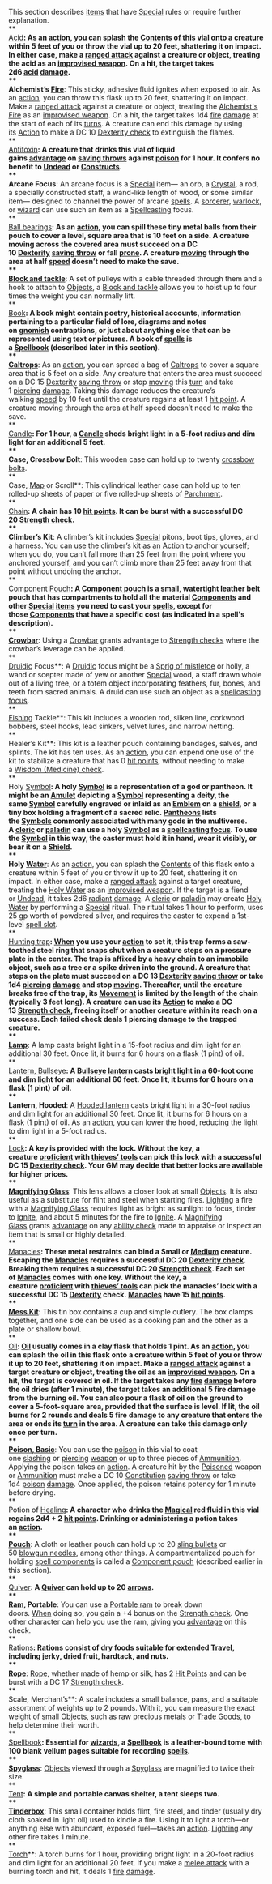 This section describes [items](https://roll20.net/compendium/dnd5e/Southlands%20Player%27s%20Guide#h-items) that have [Special](https://roll20.net/compendium/dnd5e/Weapons#h-Special) rules or require further explanation.  
**  
[Acid](https://roll20.net/compendium/dnd5e/Acid#h-Acid)**: As an [action](https://roll20.net/compendium/dnd5e/Rules:Combat?expansion=0#toc_20), you can splash the [Contents](https://roll20.net/compendium/dnd5e/Contents#h-Contents) of this vial onto a creature within 5 feet of you or throw the vial up to 20 feet, shattering it on impact. In either case, make a [ranged attack](https://roll20.net/compendium/dnd5e/Rules:Combat?expansion=0#toc_36) against a creature or object, treating the acid as an [improvised weapon](https://roll20.net/compendium/dnd5e/Rules:Weapons?expansion=0#toc_14). On a hit, the target takes 2d6 [acid](https://roll20.net/compendium/dnd5e/Rules:Combat?expansion=0#toc_50) [damage](https://roll20.net/compendium/dnd5e/Rules:Combat?expansion=0#toc_46).  
**  
Alchemist’s [Fire](https://roll20.net/compendium/dnd5e/Travel%20at%20Sea#h-Fire)**: This sticky, adhesive fluid ignites when exposed to air. As an [action](https://roll20.net/compendium/dnd5e/Rules:Combat?expansion=0#toc_20), you can throw this flask up to 20 feet, shattering it on impact. Make a [ranged attack](https://roll20.net/compendium/dnd5e/Rules:Combat?expansion=0#toc_36) against a creature or object, treating the [Alchemist's Fire](https://roll20.net/compendium/dnd5e/Alchemist%27s%20Fire#h-Alchemist%27s%20Fire) as an [improvised weapon](https://roll20.net/compendium/dnd5e/Rules:Weapons?expansion=0#toc_14). On a hit, the target takes 1d4 [fire](https://roll20.net/compendium/dnd5e/Rules:Combat?expansion=0#toc_50) [damage](https://roll20.net/compendium/dnd5e/Rules:Combat?expansion=0#toc_46) at the start of each of its [turns](https://roll20.net/compendium/dnd5e/Rules:Combat?expansion=0#toc_5). A creature can end this damage by using its [Action](https://roll20.net/compendium/dnd5e/Dybbuk#h-Action) to make a DC 10 [Dexterity check](https://roll20.net/compendium/dnd5e/Rules:Ability%20Scores?expansion=0#toc_18) to extinguish the flames.  
**  
[Antitoxin](https://roll20.net/compendium/dnd5e/Antitoxin#h-Antitoxin)**: A creature that drinks this vial of liquid gains [advantage](https://roll20.net/compendium/dnd5e/Rules:Ability%20Scores?expansion=0#toc_2) on [saving throws](https://roll20.net/compendium/dnd5e/Rules:Ability%20Scores?expansion=0#toc_35) against [poison](https://roll20.net/compendium/dnd5e/Poisons#content) for 1 hour. It confers no benefit to [Undead](https://roll20.net/compendium/dnd5e/Undead#h-Undead) or [Constructs](https://roll20.net/compendium/dnd5e/Wildemount%20Bestiary#h-Constructs).  
**  
Arcane Focus**: An arcane focus is a [Special](https://roll20.net/compendium/dnd5e/Weapons#h-Special) item— an orb, a [Crystal](https://roll20.net/compendium/dnd5e/Crystal#h-Crystal), a rod, a specially constructed staff, a wand-like length of wood, or some similar item— designed to channel the power of arcane [spells](https://roll20.net/compendium/dnd5e/Rules:Spells?expansion=0#content). A [sorcerer](https://roll20.net/compendium/dnd5e/Sorcerer?expansion=0#content), [warlock](https://roll20.net/compendium/dnd5e/Warlock?expansion=0#content), or [wizard](https://roll20.net/compendium/dnd5e/Wizard?expansion=0#content) can use such an item as a [Spellcasting](https://roll20.net/compendium/dnd5e/Spellcasting#h-Spellcasting) focus.  
**  
[Ball bearings](https://roll20.net/compendium/dnd5e/Ball%20bearings#h-Ball%20bearings)**: As an [action](https://roll20.net/compendium/dnd5e/Rules:Combat?expansion=0#toc_20), you can spill these tiny metal balls from their pouch to cover a level, square area that is 10 feet on a side. A creature moving across the covered area must succeed on a DC 10 [Dexterity](https://roll20.net/compendium/dnd5e/Rules:Ability%20Scores?expansion=0#toc_17) [saving throw](https://roll20.net/compendium/dnd5e/Rules:Ability%20Scores?expansion=0#toc_35) or fall [prone](https://roll20.net/compendium/dnd5e/Rules:Conditions?expansion=0#toc_11). A creature [moving](https://roll20.net/compendium/dnd5e/Rules:Combat?expansion=0#toc_9) through the area at half [speed](https://roll20.net/compendium/dnd5e/Rules:Movement?expansion=0#toc_1) doesn’t need to make the save.  
**  
[Block and tackle](https://roll20.net/compendium/dnd5e/Block%20and%20tackle#h-Block%20and%20tackle)**: A set of pulleys with a cable threaded through them and a hook to attach to [Objects](https://roll20.net/compendium/dnd5e/Objects#h-Objects), a [Block and tackle](https://roll20.net/compendium/dnd5e/Block%20and%20tackle#h-Block%20and%20tackle) allows you to hoist up to four times the weight you can normally lift.  
**  
[Book](https://roll20.net/compendium/dnd5e/Book#h-Book)**: A book might contain poetry, historical accounts, information pertaining to a particular field of lore, diagrams and notes on [gnomish](https://roll20.net/compendium/dnd5e/Gnome?expansion=0#content) contraptions, or just about anything else that can be represented using text or pictures. A book of [spells](https://roll20.net/compendium/dnd5e/Rules:Spells?expansion=0#content) is a [Spellbook](https://roll20.net/compendium/dnd5e/Spellbook#h-Spellbook) (described later in this section).  
**  
[Caltrops](https://roll20.net/compendium/dnd5e/Caltrops#h-Caltrops)**: As an [action](https://roll20.net/compendium/dnd5e/Rules:Combat?expansion=0#toc_20), you can spread a bag of [Caltrops](https://roll20.net/compendium/dnd5e/Caltrops#h-Caltrops) to cover a square area that is 5 feet on a side. Any creature that enters the area must succeed on a DC 15 [Dexterity](https://roll20.net/compendium/dnd5e/Rules:Ability%20Scores?expansion=0#toc_17) [saving throw](https://roll20.net/compendium/dnd5e/Rules:Ability%20Scores?expansion=0#toc_35) or stop [moving](https://roll20.net/compendium/dnd5e/Rules:Combat?expansion=0#toc_9) this [turn](https://roll20.net/compendium/dnd5e/Rules:Combat?expansion=0#toc_5) and take 1 [piercing](https://roll20.net/compendium/dnd5e/Rules:Combat?expansion=0#toc_50) [damage](https://roll20.net/compendium/dnd5e/Rules:Combat?expansion=0#toc_46). Taking this damage reduces the creature’s walking [speed](https://roll20.net/compendium/dnd5e/Rules:Movement?expansion=0#toc_1) by 10 feet until the creature regains at least 1 [hit point](https://roll20.net/compendium/dnd5e/Rules:Combat?expansion=0#toc_47). A creature moving through the area at half speed doesn’t need to make the save.  
**  
[Candle](https://roll20.net/compendium/dnd5e/Candle#h-Candle)**: For 1 hour, a [Candle](https://roll20.net/compendium/dnd5e/Candle#h-Candle) sheds bright light in a 5-foot radius and dim light for an additional 5 feet.  
**  
Case, Crossbow Bolt**: This wooden case can hold up to twenty [crossbow bolts](https://roll20.net/compendium/dnd5e/Crossbow%20bolts?expansion=0#content).  
**  
Case, [Map](https://roll20.net/compendium/dnd5e/Designing%20Complex%20Traps#h-Map) or Scroll**: This cylindrical leather case can hold up to ten rolled-up sheets of paper or five rolled-up sheets of [Parchment](https://roll20.net/compendium/dnd5e/Parchment#h-Parchment).  
**  
[Chain](https://roll20.net/compendium/dnd5e/Chain#h-Chain)**: A chain has 10 [hit points](https://roll20.net/compendium/dnd5e/Rules:Combat?expansion=0#toc_47). It can be burst with a successful DC 20 [Strength check](https://roll20.net/compendium/dnd5e/Rules:Ability%20Scores?expansion=0#toc_13).  
**  
Climber’s Kit**: A climber’s kit includes [Special](https://roll20.net/compendium/dnd5e/Weapons#h-Special) pitons, boot tips, gloves, and a harness. You can use the climber’s kit as an [Action](https://roll20.net/compendium/dnd5e/Dybbuk#h-Action) to anchor yourself; when you do, you can’t fall more than 25 feet from the point where you anchored yourself, and you can’t climb more than 25 feet away from that point without undoing the anchor.  
**  
Component [Pouch](https://roll20.net/compendium/dnd5e/Pouch#h-Pouch)**: A [Component pouch](https://roll20.net/compendium/dnd5e/Component%20pouch#h-Component%20pouch) is a small, watertight leather belt pouch that has compartments to hold all the material [Components](https://roll20.net/compendium/dnd5e/Spells#h-Components) and other [Special](https://roll20.net/compendium/dnd5e/Weapons#h-Special) [items](https://roll20.net/compendium/dnd5e/Southlands%20Player%27s%20Guide#h-items) you need to cast your [spells](https://roll20.net/compendium/dnd5e/Rules:Spells?expansion=0#content), except for those [Components](https://roll20.net/compendium/dnd5e/Spells#h-Components) that have a specific cost (as indicated in a spell's description).  
**  
[Crowbar](https://roll20.net/compendium/dnd5e/Crowbar#h-Crowbar)**: Using a [Crowbar](https://roll20.net/compendium/dnd5e/Crowbar#h-Crowbar) grants advantage to [Strength checks](https://roll20.net/compendium/dnd5e/Rules:Ability%20Scores?expansion=0#toc_13) where the crowbar’s leverage can be applied.  
**  
[Druidic](https://roll20.net/compendium/dnd5e/Druid#h-Druidic) Focus**: A [Druidic](https://roll20.net/compendium/dnd5e/Druid#h-Druidic) focus might be a [Sprig of mistletoe](https://roll20.net/compendium/dnd5e/Sprig%20of%20mistletoe#h-Sprig%20of%20mistletoe) or holly, a wand or scepter made of yew or another [Special](https://roll20.net/compendium/dnd5e/Weapons#h-Special) wood, a staff drawn whole out of a living tree, or a totem object incorporating feathers, fur, bones, and teeth from sacred animals. A druid can use such an object as a [spellcasting focus](https://roll20.net/compendium/dnd5e/Rules:Spells?expansion=0#toc_19).  
**  
[Fishing](https://roll20.net/compendium/dnd5e/Random%20Ships#h-Fishing) Tackle**: This kit includes a wooden rod, silken line, corkwood bobbers, steel hooks, lead sinkers, velvet lures, and narrow netting.  
**  
Healer’s Kit**: This kit is a leather pouch containing bandages, salves, and splints. The kit has ten uses. As an [action](https://roll20.net/compendium/dnd5e/Rules:Combat?expansion=0#toc_20), you can expend one use of the kit to stabilize a creature that has 0 [hit points](https://roll20.net/compendium/dnd5e/Rules:Combat?expansion=0#toc_47), without needing to make a [Wisdom (Medicine) check](https://roll20.net/compendium/dnd5e/Rules:Ability%20Scores?expansion=0#toc_30).  
**  
Holy [Symbol](https://roll20.net/compendium/dnd5e/Symbol#h-Symbol)**: A holy [Symbol](https://roll20.net/compendium/dnd5e/Symbol#h-Symbol) is a representation of a god or pantheon. It might be an [Amulet](https://roll20.net/compendium/dnd5e/Amulet#h-Amulet) depicting a [Symbol](https://roll20.net/compendium/dnd5e/Symbol#h-Symbol) representing a deity, the same [Symbol](https://roll20.net/compendium/dnd5e/Symbol#h-Symbol) carefully engraved or inlaid as an [Emblem](https://roll20.net/compendium/dnd5e/Emblem#h-Emblem) on a [shield](https://roll20.net/compendium/dnd5e/Shield?expansion=0#content), or a tiny box holding a fragment of a sacred relic. [Pantheons](https://roll20.net/compendium/dnd5e/Pantheons#h-Pantheons) lists the [Symbols](https://roll20.net/compendium/dnd5e/Paladin#h-Symbols) commonly associated with many gods in the multiverse. A [cleric](https://roll20.net/compendium/dnd5e/Cleric?expansion=0#content) or [paladin](https://roll20.net/compendium/dnd5e/Paladin?expansion=0#content) can use a holy [Symbol](https://roll20.net/compendium/dnd5e/Symbol#h-Symbol) as a [spellcasting focus](https://roll20.net/compendium/dnd5e/Rules:Spells?expansion=0#toc_19). To use the [Symbol](https://roll20.net/compendium/dnd5e/Symbol#h-Symbol) in this way, the caster must hold it in hand, wear it visibly, or bear it on a [Shield](https://roll20.net/compendium/dnd5e/Shield#h-Shield).  
**  
Holy [Water](https://roll20.net/compendium/dnd5e/The%20Environment#h-Water)**: As an [action](https://roll20.net/compendium/dnd5e/Rules:Combat?expansion=0#toc_20), you can splash the [Contents](https://roll20.net/compendium/dnd5e/Contents#h-Contents) of this flask onto a creature within 5 feet of you or throw it up to 20 feet, shattering it on impact. In either case, make a [ranged attack](https://roll20.net/compendium/dnd5e/Rules:Combat?expansion=0#toc_36) against a target creature, treating the [Holy Water](https://roll20.net/compendium/dnd5e/Holy%20Water#h-Holy%20Water) as an [improvised weapon](https://roll20.net/compendium/dnd5e/Rules:Weapons?expansion=0#toc_14). If the target is a fiend or [Undead](https://roll20.net/compendium/dnd5e/Undead#h-Undead), it takes 2d6 [radiant](https://roll20.net/compendium/dnd5e/Rules:Combat?expansion=0#toc_50) [damage](https://roll20.net/compendium/dnd5e/Rules:Combat?expansion=0#toc_48). A [cleric](https://roll20.net/compendium/dnd5e/Cleric?expansion=0#content) or [paladin](https://roll20.net/compendium/dnd5e/Paladin?expansion=0#content) may create [Holy Water](https://roll20.net/compendium/dnd5e/Holy%20Water#h-Holy%20Water) by performing a [Special](https://roll20.net/compendium/dnd5e/Weapons#h-Special) ritual. The ritual takes 1 hour to perform, uses 25 gp worth of powdered silver, and requires the caster to expend a 1st-level [spell slot](https://roll20.net/compendium/dnd5e/Rules:Spells?expansion=0#toc_5).  
**  
[Hunting trap](https://roll20.net/compendium/dnd5e/Hunting%20trap#h-Hunting%20trap)**: [When](https://roll20.net/compendium/dnd5e/Intrigue%20and%20Mystery#h-When) you use your [action](https://roll20.net/compendium/dnd5e/Rules:Combat?expansion=0#toc_20) to set it, this trap forms a saw-toothed steel ring that snaps shut when a creature steps on a pressure plate in the center. The trap is affixed by a heavy chain to an immobile object, such as a tree or a spike driven into the ground. A creature that steps on the plate must succeed on a DC 13 [Dexterity](https://roll20.net/compendium/dnd5e/Rules:Ability%20Scores?expansion=0#toc_17) [saving throw](https://roll20.net/compendium/dnd5e/Rules:Ability%20Scores?expansion=0#toc_35) or take 1d4 [piercing](https://roll20.net/compendium/dnd5e/Rules:Combat?expansion=0#toc_50) [damage](https://roll20.net/compendium/dnd5e/Rules:Combat?expansion=0#toc_46) and stop [moving](https://roll20.net/compendium/dnd5e/Rules:Combat?expansion=0#toc_9). Thereafter, until the creature breaks free of the trap, its [Movement](https://roll20.net/compendium/dnd5e/Movement#h-Movement) is limited by the length of the chain (typically 3 feet long). A creature can use its [Action](https://roll20.net/compendium/dnd5e/Dybbuk#h-Action) to make a DC 13 [Strength check](https://roll20.net/compendium/dnd5e/Rules:Ability%20Scores?expansion=0#toc_13), freeing itself or another creature within its reach on a success. Each failed check deals 1 piercing damage to the trapped creature.  
**  
[Lamp](https://roll20.net/compendium/dnd5e/Lamp#h-Lamp)**: A lamp casts bright light in a 15-foot radius and dim light for an additional 30 feet. Once lit, it burns for 6 hours on a flask (1 pint) of oil.  
**  
[Lantern, Bullseye](https://roll20.net/compendium/dnd5e/Lantern%2C%20Bullseye#h-Lantern%2C%20Bullseye)**: A [Bullseye lantern](https://roll20.net/compendium/dnd5e/Bullseye%20lantern#h-Bullseye%20lantern) casts bright light in a 60-foot cone and dim light for an additional 60 feet. Once lit, it burns for 6 hours on a flask (1 pint) of oil.  
**  
Lantern, Hooded**: A [Hooded lantern](https://roll20.net/compendium/dnd5e/Hooded%20lantern#h-Hooded%20lantern) casts bright light in a 30-foot radius and dim light for an additional 30 feet. Once lit, it burns for 6 hours on a flask (1 pint) of oil. As an [action](https://roll20.net/compendium/dnd5e/Rules:Combat?expansion=0#toc_20), you can lower the hood, reducing the light to dim light in a 5-foot radius.  
**  
[Lock](https://roll20.net/compendium/dnd5e/Lock#h-Lock)**: A key is provided with the lock. Without the key, a creature [proficient](https://roll20.net/compendium/dnd5e/Rules:Ability%20Scores?expansion=0#toc_3) with [thieves’ tools](https://roll20.net/compendium/dnd5e/Thieves%27%20Tools?expansion=0#content) can pick this lock with a successful DC 15 [Dexterity check](https://roll20.net/compendium/dnd5e/Rules:Ability%20Scores?expansion=0#toc_18). Your GM may decide that better locks are available for higher prices.  
**  
[Magnifying Glass](https://roll20.net/compendium/dnd5e/Magnifying%20Glass#h-Magnifying%20Glass)**: This lens allows a closer look at small [Objects](https://roll20.net/compendium/dnd5e/Objects#h-Objects). It is also useful as a substitute for flint and steel when starting fires. [Lighting](https://roll20.net/compendium/dnd5e/Running%20Horror%20Games#h-Lighting) a fire with a [Magnifying Glass](https://roll20.net/compendium/dnd5e/Magnifying%20Glass#h-Magnifying%20Glass) requires light as bright as sunlight to focus, tinder to [Ignite](https://roll20.net/compendium/dnd5e/Elementalist#h-Ignite), and about 5 minutes for the fire to [Ignite](https://roll20.net/compendium/dnd5e/Elementalist#h-Ignite). A [Magnifying Glass](https://roll20.net/compendium/dnd5e/Magnifying%20Glass#h-Magnifying%20Glass) grants [advantage](https://roll20.net/compendium/dnd5e/Rules:Ability%20Scores?expansion=0#toc_2) on any [ability check](https://roll20.net/compendium/dnd5e/Rules:Ability%20Scores?expansion=0#toc_4) made to appraise or inspect an item that is small or highly detailed.  
**  
[Manacles](https://roll20.net/compendium/dnd5e/Manacles#h-Manacles)**: These metal restraints can bind a Small or [Medium](https://roll20.net/compendium/dnd5e/The%20Battle%20Begins#h-Medium) creature. Escaping the [Manacles](https://roll20.net/compendium/dnd5e/Manacles#h-Manacles) requires a successful DC 20 [Dexterity check](https://roll20.net/compendium/dnd5e/Rules:Ability%20Scores?expansion=0#toc_18). Breaking them requires a successful DC 20 [Strength check](https://roll20.net/compendium/dnd5e/Rules:Ability%20Scores?expansion=0#toc_13). Each set of [Manacles](https://roll20.net/compendium/dnd5e/Manacles#h-Manacles) comes with one key. Without the key, a creature [proficient](https://roll20.net/compendium/dnd5e/Rules:Ability%20Scores?expansion=0#toc_3) with [thieves’ tools](https://roll20.net/compendium/dnd5e/Thieves%27%20Tools?expansion=0#content) can pick the manacles’ lock with a successful DC 15 [Dexterity](https://roll20.net/compendium/dnd5e/Ability%20Scores#h-Dexterity) check. [Manacles](https://roll20.net/compendium/dnd5e/Manacles#h-Manacles) have 15 [hit points](https://roll20.net/compendium/dnd5e/Rules:Combat?expansion=0#toc_47).  
**  
[Mess Kit](https://roll20.net/compendium/dnd5e/Mess%20Kit#h-Mess%20Kit)**: This tin box contains a cup and simple cutlery. The box clamps together, and one side can be used as a cooking pan and the other as a plate or shallow bowl.  
**  
[Oil](https://roll20.net/compendium/dnd5e/Oil#h-Oil)**: [Oil](https://roll20.net/compendium/dnd5e/Oil#h-Oil) usually comes in a clay flask that holds 1 pint. As an [action](https://roll20.net/compendium/dnd5e/Rules:Combat?expansion=0#toc_20), you can splash the oil in this flask onto a creature within 5 feet of you or throw it up to 20 feet, shattering it on impact. Make a [ranged attack](https://roll20.net/compendium/dnd5e/Rules:Combat?expansion=0#toc_36) against a target creature or object, treating the oil as an [improvised weapon](https://roll20.net/compendium/dnd5e/Rules:Weapons?expansion=0#toc_14). On a hit, the target is covered in oil. If the target takes any [fire](https://roll20.net/compendium/dnd5e/Rules:Combat?expansion=0#toc_50) [damage](https://roll20.net/compendium/dnd5e/Rules:Combat?expansion=0#toc_46) before the oil dries (after 1 minute), the target takes an additional 5 fire damage from the burning oil. You can also pour a flask of oil on the ground to cover a 5-foot-square area, provided that the surface is level. If lit, the oil burns for 2 rounds and deals 5 fire damage to any creature that enters the area or ends its [turn](https://roll20.net/compendium/dnd5e/Rules:Combat?expansion=0#toc_5) in the area. A creature can take this damage only once per turn.  
**  
[Poison, Basic](https://roll20.net/compendium/dnd5e/Poison%2C%20Basic#h-Poison%2C%20Basic)**: You can use the [poison](https://roll20.net/compendium/dnd5e/Poisons#content) in this vial to coat one [slashing](https://roll20.net/compendium/dnd5e/Rules:Combat?expansion=0#toc_50) or [piercing](https://roll20.net/compendium/dnd5e/Rules:Combat?expansion=0#toc_50) [weapon](https://roll20.net/compendium/dnd5e/Rules:Weapons?expansion=0#content) or up to three pieces of [Ammunition](https://roll20.net/compendium/dnd5e/Monsters#h-Ammunition). Applying the poison takes an [action](https://roll20.net/compendium/dnd5e/Rules:Combat?expansion=0#toc_20). A creature hit by the [Poisoned](https://roll20.net/compendium/dnd5e/Conditions#h-Poisoned) weapon or [Ammunition](https://roll20.net/compendium/dnd5e/Monsters#h-Ammunition) must make a DC 10 [Constitution](https://roll20.net/compendium/dnd5e/Rules:Ability%20Scores?expansion=0#toc_23) [saving throw](https://roll20.net/compendium/dnd5e/Rules:Ability%20Scores?expansion=0#toc_35) or take 1d4 [poison](https://roll20.net/compendium/dnd5e/Rules:Combat?expansion=0#toc_50) [damage](https://roll20.net/compendium/dnd5e/Rules:Combat?expansion=0#toc_46). Once applied, the poison retains potency for 1 minute before drying.  
**  
Potion of [Healing](https://roll20.net/compendium/dnd5e/Combat#h-Healing)**: A character who drinks the [Magical](https://roll20.net/compendium/dnd5e/The%20Pickling%20Guild#h-Magical) red fluid in this vial regains 2d4 + 2 [hit points](https://roll20.net/compendium/dnd5e/Rules:Combat?expansion=0#toc_47). Drinking or administering a potion takes an [action](https://roll20.net/compendium/dnd5e/Rules:Combat?expansion=0#toc_20).  
**  
[Pouch](https://roll20.net/compendium/dnd5e/Pouch#h-Pouch)**: A cloth or leather pouch can hold up to 20 [sling bullets](https://roll20.net/compendium/dnd5e/Sling%20bullets?expansion=0#content) or 50 [blowgun needles](https://roll20.net/compendium/dnd5e/Blowgun%20Needles?expansion=0#content), among other things. A compartmentalized pouch for holding [spell components](https://roll20.net/compendium/dnd5e/Rules:Spells?expansion=0#toc_19) is called a [Component pouch](https://roll20.net/compendium/dnd5e/Component%20pouch#h-Component%20pouch) (described earlier in this section).  
**  
[Quiver](https://roll20.net/compendium/dnd5e/Quiver#h-Quiver)**: A [Quiver](https://roll20.net/compendium/dnd5e/Quiver#h-Quiver) can hold up to 20 [arrows](https://roll20.net/compendium/dnd5e/Arrows?expansion=0#content).  
**  
[Ram](https://roll20.net/compendium/dnd5e/Ram#h-Ram), Portable**: You can use a [Portable ram](https://roll20.net/compendium/dnd5e/Portable%20ram#h-Portable%20ram) to break down doors. [When](https://roll20.net/compendium/dnd5e/Intrigue%20and%20Mystery#h-When) doing so, you gain a +4 bonus on the [Strength check](https://roll20.net/compendium/dnd5e/Rules:Ability%20Scores?expansion=0#toc_13). One other character can help you use the ram, giving you [advantage](https://roll20.net/compendium/dnd5e/Rules:Ability%20Scores?expansion=0#toc_2) on this check.  
**  
[Rations](https://roll20.net/compendium/dnd5e/Rations#h-Rations)**: [Rations](https://roll20.net/compendium/dnd5e/Rations#h-Rations) consist of dry foods suitable for extended [Travel](https://roll20.net/compendium/dnd5e/Travel#h-Travel), including jerky, dried fruit, hardtack, and nuts.  
**  
[Rope](https://roll20.net/compendium/dnd5e/Rope#h-Rope)**: [Rope](https://roll20.net/compendium/dnd5e/Rope#h-Rope), whether made of hemp or silk, has 2 [Hit Points](https://roll20.net/compendium/dnd5e/Monsters#h-Hit%20Points) and can be burst with a DC 17 [Strength check](https://roll20.net/compendium/dnd5e/Rules:Ability%20Scores?expansion=0#toc_13).  
**  
Scale, Merchant’s**: A scale includes a small balance, pans, and a suitable assortment of weights up to 2 pounds. With it, you can measure the exact weight of small [Objects](https://roll20.net/compendium/dnd5e/Objects#h-Objects), such as raw precious metals or [Trade Goods](https://roll20.net/compendium/dnd5e/Trade%20Goods#h-Trade%20Goods), to help determine their worth.  
**  
[Spellbook](https://roll20.net/compendium/dnd5e/Spellbook#h-Spellbook)**: Essential for [wizards](https://roll20.net/compendium/dnd5e/Wizard?expansion=0#content), a [Spellbook](https://roll20.net/compendium/dnd5e/Spellbook#h-Spellbook) is a leather-bound tome with 100 blank vellum pages suitable for recording [spells](https://roll20.net/compendium/dnd5e/Rules:Spells?expansion=0#content).  
**  
[Spyglass](https://roll20.net/compendium/dnd5e/Spyglass#h-Spyglass)**: [Objects](https://roll20.net/compendium/dnd5e/Objects#h-Objects) viewed through a [Spyglass](https://roll20.net/compendium/dnd5e/Spyglass#h-Spyglass) are magnified to twice their size.  
**  
[Tent](https://roll20.net/compendium/dnd5e/Tent#h-Tent)**: A simple and portable canvas shelter, a tent sleeps two.  
**  
[Tinderbox](https://roll20.net/compendium/dnd5e/Tinderbox#h-Tinderbox)**: This small container holds flint, fire steel, and tinder (usually dry cloth soaked in light oil) used to kindle a fire. Using it to light a torch—or anything else with abundant, exposed fuel—takes an [action](https://roll20.net/compendium/dnd5e/Rules:Combat?expansion=0#toc_20). [Lighting](https://roll20.net/compendium/dnd5e/Running%20Horror%20Games#h-Lighting) any other fire takes 1 minute.  
**  
[Torch](https://roll20.net/compendium/dnd5e/Torch#h-Torch)**: A torch burns for 1 hour, providing bright light in a 20-foot radius and dim light for an additional 20 feet. If you make a [melee attack](https://roll20.net/compendium/dnd5e/Rules:Combat?expansion=0#toc_39) with a burning torch and hit, it deals 1 [fire](https://roll20.net/compendium/dnd5e/Rules:Combat?expansion=0#toc_50) [damage](https://roll20.net/compendium/dnd5e/Rules:Combat?expansion=0#toc_46).